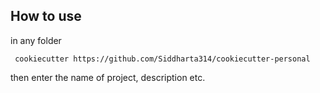## How to use
in any folder 
```
 cookiecutter https://github.com/Siddharta314/cookiecutter-personal  
```
then enter the name of project, description etc. 
